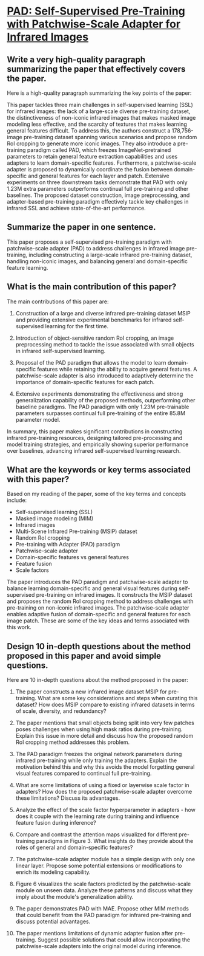 # [PAD: Self-Supervised Pre-Training with Patchwise-Scale Adapter for   Infrared Images](https://arxiv.org/abs/2312.08192)

## Write a very high-quality paragraph summarizing the paper that effectively covers the paper.

 Here is a high-quality paragraph summarizing the key points of the paper:

This paper tackles three main challenges in self-supervised learning (SSL) for infrared images: the lack of a large-scale diverse pre-training dataset, the distinctiveness of non-iconic infrared images that makes masked image modeling less effective, and the scarcity of textures that makes learning general features difficult. To address this, the authors construct a 178,756-image pre-training dataset spanning various scenarios and propose random RoI cropping to generate more iconic images. They also introduce a pre-training paradigm called PAD, which freezes ImageNet-pretrained parameters to retain general feature extraction capabilities and uses adapters to learn domain-specific features. Furthermore, a patchwise-scale adapter is proposed to dynamically coordinate the fusion between domain-specific and general features for each layer and patch. Extensive experiments on three downstream tasks demonstrate that PAD with only 1.23M extra parameters outperforms continual full pre-training and other baselines. The proposed dataset construction, image preprocessing, and adapter-based pre-training paradigm effectively tackle key challenges in infrared SSL and achieve state-of-the-art performance.


## Summarize the paper in one sentence.

 This paper proposes a self-supervised pre-training paradigm with patchwise-scale adapter (PAD) to address challenges in infrared image pre-training, including constructing a large-scale infrared pre-training dataset, handling non-iconic images, and balancing general and domain-specific feature learning.


## What is the main contribution of this paper?

 The main contributions of this paper are:

1. Construction of a large and diverse infrared pre-training dataset MSIP and providing extensive experimental benchmarks for infrared self-supervised learning for the first time.

2. Introduction of object-sensitive random RoI cropping, an image preprocessing method to tackle the issue associated with small objects in infrared self-supervised learning.

3. Proposal of the PAD paradigm that allows the model to learn domain-specific features while retaining the ability to acquire general features. A patchwise-scale adapter is also introduced to adaptively determine the importance of domain-specific features for each patch. 

4. Extensive experiments demonstrating the effectiveness and strong generalization capability of the proposed methods, outperforming other baseline paradigms. The PAD paradigm with only 1.23M pre-trainable parameters surpasses continual full pre-training of the entire 85.8M parameter model.

In summary, this paper makes significant contributions in constructing infrared pre-training resources, designing tailored pre-processing and model training strategies, and empirically showing superior performance over baselines, advancing infrared self-supervised learning research.


## What are the keywords or key terms associated with this paper?

 Based on my reading of the paper, some of the key terms and concepts include:

- Self-supervised learning (SSL)
- Masked image modeling (MIM) 
- Infrared images
- Multi-Scene Infrared Pre-training (MSIP) dataset
- Random RoI cropping
- Pre-training with Adapter (PAD) paradigm
- Patchwise-scale adapter
- Domain-specific features vs general features
- Feature fusion
- Scale factors

The paper introduces the PAD paradigm and patchwise-scale adapter to balance learning domain-specific and general visual features during self-supervised pre-training on infrared images. It constructs the MSIP dataset and proposes the random RoI cropping method to address challenges with pre-training on non-iconic infrared images. The patchwise-scale adapter enables adaptive fusion of domain-specific and general features for each image patch. These are some of the key ideas and terms associated with this work.


## Design 10 in-depth questions about the method proposed in this paper and avoid simple questions.

 Here are 10 in-depth questions about the method proposed in the paper:

1. The paper constructs a new infrared image dataset MSIP for pre-training. What are some key considerations and steps when curating this dataset? How does MSIP compare to existing infrared datasets in terms of scale, diversity, and redundancy?

2. The paper mentions that small objects being split into very few patches poses challenges when using high mask ratios during pre-training. Explain this issue in more detail and discuss how the proposed random RoI cropping method addresses this problem. 

3. The PAD paradigm freezes the original network parameters during infrared pre-training while only training the adapters. Explain the motivation behind this and why this avoids the model forgetting general visual features compared to continual full pre-training.

4. What are some limitations of using a fixed or layerwise scale factor in adapters? How does the proposed patchwise-scale adapter overcome these limitations? Discuss its advantages.  

5. Analyze the effect of the scale factor hyperparameter in adapters - how does it couple with the learning rate during training and influence feature fusion during inference?

6. Compare and contrast the attention maps visualized for different pre-training paradigms in Figure 3. What insights do they provide about the roles of general and domain-specific features?

7. The patchwise-scale adapter module has a simple design with only one linear layer. Propose some potential extensions or modifications to enrich its modeling capability.  

8. Figure 6 visualizes the scale factors predicted by the patchwise-scale module on unseen data. Analyze these patterns and discuss what they imply about the module's generalization ability.

9. The paper demonstrates PAD with MAE. Propose other MIM methods that could benefit from the PAD paradigm for infrared pre-training and discuss potential advantages.

10. The paper mentions limitations of dynamic adapter fusion after pre-training. Suggest possible solutions that could allow incorporating the patchwise-scale adapters into the original model during inference.
